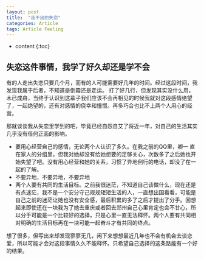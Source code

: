 ```yaml
---
layout: post
title:  "走不出的失恋"
categories: Article
tags: Article Feeling
---
```


* content
{:toc}

## 失恋这件事情，我学了好久却还是学不会

有的人走出失恋只要几个月，而有的人可能需要好几年的时间。经过这段时间，我发现我属于后者，不知道是倒霉还是走运。
打了好几行，但发现其实没什么用，木已成舟，当终于认识到这辈子我们应该不会再相见的时候我就对这段感情绝望了，一起绝望的，还有对感情的侥幸和憧憬。再多巧合也比不上两个人用心的经营。

那就谈谈我从失恋里学到的吧，毕竟已经自怨自艾了将近一年，对自己的生活其实几乎没有任何正面的影响。

- 要用心经营自己的感情，无论两个人认识了多久。在我之前的QQ里，卿一    直在家人的分组里，但我对她却没有给她想要的足够关心，次数多了之后她也开始失望了吧。没有用心经营和她的关系，习惯了异地例行的电话，却没了在一起的了解。
- 不要异地，不要异地，不要异地
- 两个人要有共同的生活目标。之前我很迷茫，不知道自己该做什么，现在还是有点迷茫，我不是一个安分守己规规矩矩生活的人，一直想出国看看，可能是自己之前的迷茫让她也没有安全感，最后积累的多了之后才提出了分手。回想起来即使还在一块我为了她去重庆或者回去郑州自己心里肯定也会不甘心，所以分手可能是一个比较好的选择，只是心里一直无法释怀。两个人要有共同相对明确的生活目标再在一块可能一起奋斗才有共同的终点。

想了很多，但写出来却发现寥寥无几，闲下来想想最近几年也不会有机会去谈恋爱，所以可能才会对这段事情久久不能释怀。只希望自己选择的这条路能有一个好的结果。















